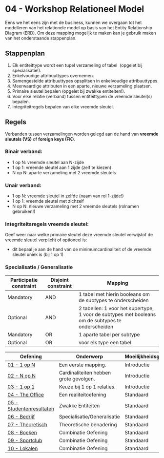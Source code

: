 # 04 - Workshop Relationeel Model

Eens we het eens zijn met de business, kunnen we overgaan tot het modelleren van het relationele model op basis van het Entity Relationship Diagram (ERD). Om deze mapping mogelijk te maken kan je gebruik maken van het onderstaande stappenplan.

## Stappenplan​
1. Elk entiteittype wordt een tupel verzameling of tabel ​
(opgelet bij specialisatie!).​
2. Enkelvoudige attribuuttypes overnemen.​
3. Samengestelde attribuuttypes opsplitsen in enkelvoudige attribuuttypes.​
4. Meerwaardige attributen in een aparte, nieuwe verzameling plaatsen.​
5. Primaire sleutel bepalen (opgelet bij zwakke entiteiten!).​
6. Voor elke relatie (verband) tussen entiteittypen de vreemde sleutel(s) bepalen.​
7. Integriteitregels bepalen van elke vreemde sleutel.​

## Regels
Verbanden tussen verzamelingen worden gelegd aan de hand van **vreemde sleutels (VS)** of **foreign keys (FK)**. 

### Binair verband:​
- 1 op N: vreemde sleutel aan N-zijde​
- 1 op 1: vreemde sleutel aan 1 zijde (zelf te kiezen)
- N op N: aparte verzameling met 2 vreemde sleutels​

### Unair verband: ​
- 1 op N: vreemde sleutel in zelfde (naam van rol 1-zijde!)​
- 1 op 1: vreemde sleutel met zichzelf​
- N op N: nieuwe verzameling met 2 vreemde sleutels (rolnamen gebruiken!)

### Integriteitsregels vreemde sleutel:​
Geef weer naar welke primaire sleutel deze vreemde sleutel verwijst​ of de vreemde sleutel verplicht of optioneel is: ​
- dit bepaal je aan de hand van de minimumcardinaliteit​ of de vreemde sleutel uniek is (bij 1 op 1)​

### Specialisatie / Generalisatie
| Participatie  constraint 	| Disjoint  constraint 	| Mapping                                                                                             	|
|--------------------------	|----------------------	|-----------------------------------------------------------------------------------------------------	|
| Mandatory                	| AND                  	| 1 tabel met hierin  booleans  om de subtypes te onderscheiden                                       	|
| Optional                 	| AND                  	| 2 tabellen: 1 voor het supertype, 1 voor de subtypes met  booleans  om de subtypes te onderscheiden 	|
| Mandatory                	| OR                   	| 1 aparte tabel per subtype                                                                          	|
| Optional                 	| OR                   	| voor elk type een tabel                                                                             	|

| Oefening | Onderwerp | Moeilijkheidsgraad |
| ------------------------------------------------------- | ------------------------------------------  | ----------- |
| [01 - 1 op N](exercises/exercise-1.md)                  | Een eerste mapping.                         | Introductie |
| [02 - N op N](exercises/exercise-2.md)                  | Cardinaliteiten hebben grote gevolgen.      | Introductie |
| [03 - 1 op 1](exercises/exercise-3.md)                  | Keuze bij 1 op 1 relaties.                  | Introductie |
| [04 - The Office](exercises/exercise-4.md)              | Een realiteitoefening                       | Standaard   |
| [05 - Studentenresultaten](exercises/exercise-5.md)     | Zwakke Entiteiten                           | Standaard   |
| [06 - Bedrijf](exercises/exercise-6.md)                 | Specialisatie/Generalisatie                 | Standaard   |
| [07 - Theoretisch](exercises/exercise-7.md)             | Theoretische benadering                     | Standaard   |
| [08 - Boeken](exercises/exercise-8.md)                  | Combinatie Oefening                         | Standaard   |
| [09 - Sportclub](exercises/exercise-9.md)               | Combinatie Oefening                         | Standaard   |
| [10 - Lokalen](exercises/exercise-10.md)                | Combinatie Oefening                         | Standaard   |

